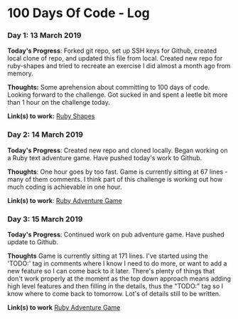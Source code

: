 # 100 Days Of Code - Log

### Day 1: 13 March 2019

**Today's Progress**: Forked git repo, set up SSH keys for Github, created local clone of repo, and updated this file from local. Created new repo for ruby-shapes and tried to recreate an exercise I did almost a month ago from memory. 

**Thoughts:** Some aprehension about committing to 100 days of code. Looking forward to the challenge. Got sucked in and spent a leetle bit more than 1 hour on the challenge today. 

**Link(s) to work:** [Ruby Shapes](https://github.com/sallybaker/ruby-shapes)

### Day 2: 14 March 2019

**Today's Progress**: Created new repo and cloned locally. Began working on a Ruby text adventure game. Have pushed today's work to Github. 

**Thoughts**: One hour goes by too fast. Game is currently sitting at 67 lines - many of them comments. I think part of this challenge is working out how much coding is achievable in one hour. 

**Link(s) to work**: [Ruby Adventure Game](https://github.com/sallybaker/ruby-pub-adventure)

### Day 3: 15 March 2019 

**Today's Progress**: Continued work on pub adventure game. Have pushed update to Github. 

**Thoughts** Game is currently sitting at 171 lines. I've started using the 'TODO:' tag in comments where I know I need to do more, or want to add a new feature so I can come back to it later. There's plenty of things that don't work properly at the moment as the top down approach means adding high level features and then filling in the details, thus the "TODO:" tag so I know where to come back to tomorrow. Lot's of details still to be written. 

**Link(s) to work** [Ruby Adventure Game](https://github.com/sallybaker/ruby-pub-adventure)
